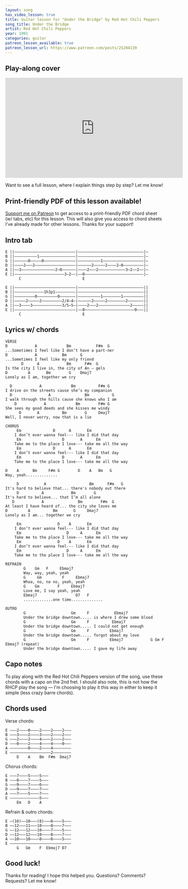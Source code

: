 ```yaml
---
layout: song
has_video_lesson: true
title: Guitar lesson for "Under the Bridge" by Red Hot Chili Peppers
song_title: Under the Bridge
artist: Red Hot Chili Peppers
year: 1991
categories: guitar
patreon_lesson_available: true
patreon_lesson_url: https://www.patreon.com/posts/25204139
---
```


## Play-along cover

<iframe width="560" height="315" src="https://www.youtube.com/embed/F2LbsW-wmdY?showinfo=0" frameborder="0" allowfullscreen></iframe>

Want to see a full lesson, where I explain things step by step? Let me know!
<!-- Coming soon! -->

## Print-friendly PDF of this lesson available!

[Support me on Patreon](https://www.patreon.com/posts/25204139) to get access to a print-friendly PDF chord sheet (w/ tabs, etc) for this lesson. This will also give you access to chord sheets I've already made for other lessons. Thanks for your support!

## Intro tab

    E ||–––––––––––––––––––––––––––|–––––––––––––––––––––––––––––|–
    B ||––––––––––1––––––––––––––––|–––––––––––––––––––––––––––––|–
    G ||––––––0–––––0––––––––––––––|––––––––––1––––––––––––––––––|–
    D ||––––2–––2––––––––––––––––––|––––––2–––––2––––2–0–––––––––|–
    A ||––3–––––––––––––––2–0––––––|––––2–––2––––––––––––3–2––2––|–
    E ||––––––––––––––––––––––3–2––|––0––––––––––––––––––––––––––|–
          C                           E

    E ||–––––––––––––––––––––––––––|–––––––––––––––––––––––––––––||
    B ||–––––––––––––1h3p1–––––––––|–––––––––––––––––––––––––––––||
    G ||–––––––––0–––––––––0–––––––|––––––––––1––––––––1–––––––––||
    D ||–––––2–––––2–––––––––2/4–4–|––––––2–––––2––––––––2–––––––||
    A ||––3––––3–––––––––––––3/5–5–|––––2–––2––––––––––––––2–––––||
    E ||–––––––––––––––––––––––––––|––0––––––––––––––––––––––0–––||
          C                           E

## Lyrics w/ chords

    VERSE
    D            A             Bm           F#m  G
    ...Sometimes I feel like I don’t have a part-ner
    D            A           Bm      G
    ...Sometimes I feel like my only friend
           D      A            Bm      F#m  G
    Is the city I live in, the city of An – gels
    D         A       Bm        G    Dmaj7
    Lonely as I am, together we cry

      D            A             Bm          F#m G
    I drive on the streets cause she’s my companion
      D                A               Bm          G
    I walk through the hills cause she knows who I am
        D            A             Bm        F#m G
    She sees my good deeds and she kisses me windy
          D       A          Bm        G     Dmaj7
    Well, I never worry, now that is a lie

    CHORUS
         Em              D      A       Em
        I don’t ever wanna feel--- like I did that day
         Em                  D       A      Em
        Take me to the place I love--- take me all the way
         Em              D      A       Em
        I don’t ever wanna feel--- like I did that day
         Em                  D       A      Em
        Take me to the place I love--- take me all the way

    D    A      Bm     F#m G        D    A   Bm   G
    Way, yeah..............

         D           A                   Bm      F#m   G
    It's hard to believe that... there's nobody out there
         D          A            Bm        G
    It's hard to believe... that I’m all alone
       D            A               Bm        F#m  G
    At least I have heard of... the city she loves me
    D         A          Bm       G     Dmaj7
    Lonely as I am... together we cry

         Em                D    A       Em
        I don’t ever wanna feel--- like I did that day
         Em                    D     A      Em
        Take me to the place I love--- take me all the way
         Em                D    A       Em
        I don’t ever wanna feel--- like I did that day
         Em                    D     A      Em
        Take me to the place I love--- take me all the way

    REFRAIN
            G    Gm   F     Ebmaj7
            Way, way, yeah, yeah
            G     Gm         F     Ebmaj7
            Whoa, no, no no, yeah, yeah
            G    Gm        F     Ebmaj7
            Love me, I say yeah, yeah
            Ebmaj7                 D7   F
            .............one time..............

    OUTRO
            G                    Gm     F           Ebmaj7
            Under the bridge downtown..... is where I drew some blood
            G                    Gm     F          Ebmaj7
            Under the bridge downtown..... I could not get enough
            G                    Gm     F         Ebmaj7
            Under the bridge downtown..... forgot about my love
            G                    Gm     F         Ebmaj7            G Gm F Ebmaj7 (repeat)
            Under the bridge downtown..... I gave my life away

## Capo notes

To play along with the Red Hot Chili Peppers version of the song, use these chords with a capo on the 2nd fret. I should also note, this is not how the RHCP play the song –– I'm choosing to play it this way in either to keep it simple (less crazy barre chords).

## Chords used

Verse chords:

    E –––2––––0––––2––––2––––2–––
    B –––3––––2––––3––––2––––2–––
    G –––2––––2––––4––––2––––2–––
    D –––0––––2––––4––––4––––0–––
    A ––––––––0––––2––––4––––––––
    E ––––––––––––––––––2––––––––
         D    A    Bm  F#m  Dmaj7

Chorus chords:

    E –––7––––5––––5–––
    B –––8––––7––––5–––
    G –––9––––7––––6–––
    D –––9––––7––––7–––
    A –––7––––5––––7–––
    E –––––––––––––5–––
         Em   D    A

Refrain & outro chords:

    E –(10)––10–––(8)–––6––––5–––
    B ––12–––11–––10––––8––––7–––
    G ––12–––12–––10––––7––––5–––
    D ––12–––12–––10––––8––––7–––
    A ––10–––10––––8––––6––––5–––
    E –––––––––––––––––––––––––––
         G   Gm    F  Ebmaj7 D7

## Good luck!

Thanks for reading! I hope this helped you. Questions? Comments? Requests? Let me know!
